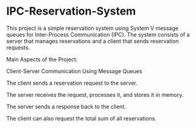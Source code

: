 # IPC-Reservation-System
This project is a simple reservation system using System V message queues for Inter-Process Communication (IPC). The system consists of a server that manages reservations and a client that sends reservation requests. 

Main Aspects of the Project: 

Client-Server Communication Using Message Queues

The client sends a reservation request to the server.

The server receives the request, processes it, and stores it in memory.

The server sends a response back to the client.

The client can also request the total sum of all reservations.
